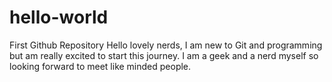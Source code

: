 # hello-world
First Github Repository
Hello lovely nerds, I am new to Git and programming but am really excited to start this journey. I am a geek and a nerd myself so looking forward to meet like minded people. 
